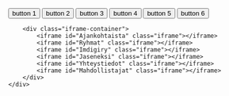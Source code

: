 <html>
<head><meta http-equiv="Content-Type" content="text/html; charset=euc-kr">
    <title></title>
    <script src="/scripts/viewport-height.js"></script>
    <link rel="stylesheet" type="text/css" href="/css/style-body.css">
    <link rel="stylesheet" type="text/css" href="//fonts.googleapis.com/css?family=Merriweather" />
</head>
<body>
    <div class="content">
        <div class="tab">
            <button class="tablinks" onclick="openTab(event, '')" id="defaultOpen">button 1</button>
            <button class="tablinks" onclick="openTab(event, '')">button 2</button>
            <button class="tablinks" onclick="openTab(event, '')">button 3</button>
            <button class="tablinks" onclick="openTab(event, '')">button 4</button>
            <button class="tablinks" onclick="openTab(event, '')">button 5</button>
            <button class="tablinks" onclick="openTab(event, '')">button 6</button>
        </div>
        
        <div class="iframe-container">
            <iframe id="Ajankohtaista" class="iframe"></iframe>
            <iframe id="Ryhmat" class="iframe"></iframe>
            <iframe id="Imdigiry" class="iframe"></iframe>
            <iframe id="Jaseneksi" class="iframe"></iframe>
            <iframe id="Yhteystiedot" class="iframe"></iframe>
            <iframe id="Mahdollistajat" class="iframe"></iframe>
        </div>
    </div>
</body>
</html>
<script src="/scripts/tabchooser.js"></script>
